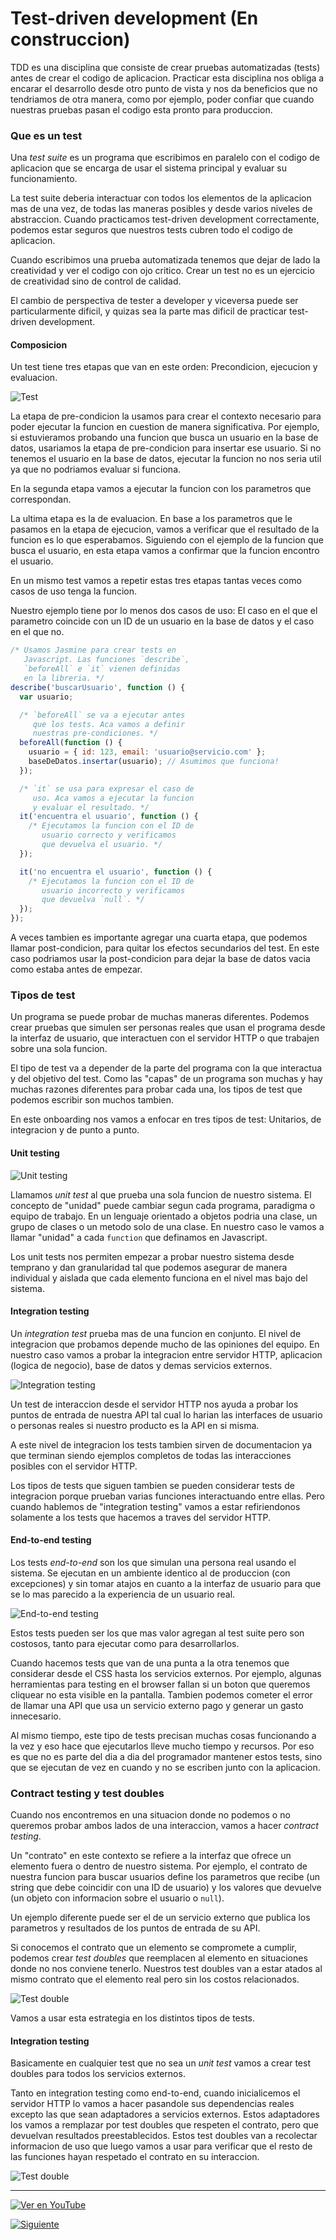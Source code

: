 # Test-driven development (En construccion)

TDD es una disciplina que consiste de crear pruebas automatizadas (tests) antes de crear el codigo de aplicacion. Practicar esta disciplina nos obliga a encarar el desarrollo desde otro punto de vista y nos da beneficios que no tendriamos de otra manera, como por ejemplo, poder confiar que cuando nuestras pruebas pasan el codigo esta pronto para produccion.

### Que es un test

Una *test suite* es un programa que escribimos en paralelo con el codigo de aplicacion que se encarga de usar el sistema principal y evaluar su funcionamiento.

La test suite deberia interactuar con todos los elementos de la aplicacion mas de una vez, de todas las maneras posibles y desde varios niveles de abstraccion. Cuando practicamos test-driven development correctamente, podemos estar seguros que nuestros tests cubren todo el codigo de aplicacion.

Cuando escribimos una prueba automatizada tenemos que dejar de lado la creatividad y ver el codigo con ojo critico. Crear un test no es un ejercicio de creatividad sino de control de calidad.

El cambio de perspectiva de tester a developer y viceversa puede ser particularmente dificil, y quizas sea la parte mas dificil de practicar test-driven development.

#### Composicion

Un test tiene tres etapas que van en este orden: Precondicion, ejecucion y evaluacion.

![Test](./tdd_1.png)

La etapa de pre-condicion la usamos para crear el contexto necesario para poder ejecutar la funcion en cuestion de manera significativa. Por ejemplo, si estuvieramos probando una funcion que busca un usuario en la base de datos, usariamos la etapa de pre-condicion para insertar ese usuario. Si no tenemos el usuario en la base de datos, ejecutar la funcion no nos seria util ya que no podriamos evaluar si funciona.

En la segunda etapa vamos a ejecutar la funcion con los parametros que correspondan.

La ultima etapa es la de evaluacion. En base a los parametros que le pasamos en la etapa de ejecucion, vamos a verificar que el resultado de la funcion es lo que esperabamos. Siguiendo con el ejemplo de la funcion que busca el usuario, en esta etapa vamos a confirmar que la funcion encontro el usuario.

En un mismo test vamos a repetir estas tres etapas tantas veces como casos de uso tenga la funcion.

Nuestro ejemplo tiene por lo menos dos casos de uso: El caso en el que el parametro coincide con un ID de un usuario en la base de datos y el caso en el que no.

```javascript
/* Usamos Jasmine para crear tests en
   Javascript. Las funciones `describe`,
   `beforeAll` e `it` vienen definidas
   en la libreria. */
describe('buscarUsuario', function () {
  var usuario;

  /* `beforeAll` se va a ejecutar antes
     que los tests. Aca vamos a definir
     nuestras pre-condiciones. */
  beforeAll(function () {
    usuario = { id: 123, email: 'usuario@servicio.com' };
    baseDeDatos.insertar(usuario); // Asumimos que funciona!
  });

  /* `it` se usa para expresar el caso de
     uso. Aca vamos a ejecutar la funcion
     y evaluar el resultado. */
  it('encuentra el usuario', function () {
    /* Ejecutamos la funcion con el ID de
       usuario correcto y verificamos
       que devuelva el usuario. */
  });

  it('no encuentra el usuario', function () {
    /* Ejecutamos la funcion con el ID de
       usuario incorrecto y verificamos
       que devuelva `null`. */
  });
});
```

A veces tambien es importante agregar una cuarta etapa, que podemos llamar post-condicion, para quitar los efectos secundarios del test. En este caso podriamos usar la post-condicion para dejar la base de datos vacia como estaba antes de empezar.

### Tipos de test

Un programa se puede probar de muchas maneras diferentes. Podemos crear pruebas que simulen ser personas reales que usan el programa desde la interfaz de usuario, que interactuen con el servidor HTTP o que trabajen sobre una sola funcion.

El tipo de test va a depender de la parte del programa con la que interactua y del objetivo del test. Como las "capas" de un programa son muchas y hay muchas razones diferentes para probar cada una, los tipos de test que podemos escribir son muchos tambien.

En este onboarding nos vamos a enfocar en tres tipos de test: Unitarios, de integracion y de punto a punto.

#### Unit testing

![Unit testing](./tdd_2.png)

Llamamos *unit test* al que prueba una sola funcion de nuestro sistema. El concepto de "unidad" puede cambiar segun cada programa, paradigma o equipo de trabajo. En un lenguaje orientado a objetos podria una clase, un grupo de clases o un metodo solo de una clase. En nuestro caso le vamos a llamar "unidad" a cada `function` que definamos en Javascript.

Los unit tests nos permiten empezar a probar nuestro sistema desde temprano y dan granularidad tal que podemos asegurar de manera individual y aislada que cada elemento funciona en el nivel mas bajo del sistema.

#### Integration testing

Un *integration test* prueba mas de una funcion en conjunto. El nivel de integracion que probamos depende mucho de las opiniones del equipo. En nuestro caso vamos a probar la integracion entre servidor HTTP, aplicacion (logica de negocio), base de datos y demas servicios externos.

![Integration testing](./tdd_3.png)

Un test de interaccion desde el servidor HTTP nos ayuda a probar los puntos de entrada de nuestra API tal cual lo harian las interfaces de usuario o personas reales si nuestro producto es la API en si misma.

A este nivel de integracion los tests tambien sirven de documentacion ya que terminan siendo ejemplos completos de todas las interacciones posibles con el servidor HTTP.

Los tipos de tests que siguen tambien se pueden considerar tests de integracion porque prueban varias funciones interactuando entre ellas. Pero cuando hablemos de "integration testing" vamos a estar refiriendonos solamente a los tests que hacemos a traves del servidor HTTP.

#### End-to-end testing

Los tests *end-to-end* son los que simulan una persona real usando el sistema. Se ejecutan en un ambiente identico al de produccion (con excepciones) y sin tomar atajos en cuanto a la interfaz de usuario para que se lo mas parecido a la experiencia de un usuario real.

![End-to-end testing](./tdd_4.png)

Estos tests pueden ser los que mas valor agregan al test suite pero son costosos, tanto para ejecutar como para desarrollarlos.

Cuando hacemos tests que van de una punta a la otra tenemos que considerar desde el CSS hasta los servicios externos. Por ejemplo, algunas herramientas para testing en el browser fallan si un boton que queremos cliquear no esta visible en la pantalla. Tambien podemos cometer el error de llamar una API que usa un servicio externo pago y generar un gasto innecesario.

Al mismo tiempo, este tipo de tests precisan muchas cosas funcionando a la vez y eso hace que ejecutarlos lleve mucho tiempo y recursos. Por eso es que no es parte del dia a dia del programador mantener estos tests, sino que se ejecutan de vez en cuando y no se escriben junto con la aplicacion.

### Contract testing y test doubles 

Cuando nos encontremos en una situacion donde no podemos o no queremos probar ambos lados de una interaccion, vamos a hacer *contract testing*.

Un "contrato" en este contexto se refiere a la interfaz que ofrece un elemento fuera o dentro de nuestro sistema. Por ejemplo, el contrato de nuestra funcion para buscar usuarios define los parametros que recibe (un string que debe coincidir con una ID de usuario) y los valores que devuelve (un objeto con informacion sobre el usuario o `null`).

Un ejemplo diferente puede ser el de un servicio externo que publica los parametros y resultados de los puntos de entrada de su API.

Si conocemos el contrato que un elemento se compromete a cumplir, podemos crear *test doubles* que reemplacen al elemento en situaciones donde no nos conviene tenerlo. Nuestros test doubles van a estar atados al mismo contrato que el elemento real pero sin los costos relacionados.

![Test double](./tdd_5.png)

Vamos a usar esta estrategia en los distintos tipos de tests.

#### Integration testing

Basicamente en cualquier test que no sea un *unit test* vamos a crear test doubles para todos los servicios externos.

Tanto en integration testing como end-to-end, cuando inicialicemos el servidor HTTP lo vamos a hacer pasandole sus dependencias reales excepto las que sean adaptadores a servicios externos. Estos adaptadores los vamos a remplazar por test doubles que respeten el contrato, pero que devuelvan resultados preestablecidos. Estos test doubles van a recolectar informacion de uso que luego vamos a usar para verificar que el resto de las funciones hayan respetado el contrato en su interaccion.

![Test double](./tdd_6.png)

<hr />

[![Ver en YouTube](../youtube.png)](https://www.youtube.com/watch?v=qs6LNiqffGk)

[![Siguiente](../next.png)](../)
